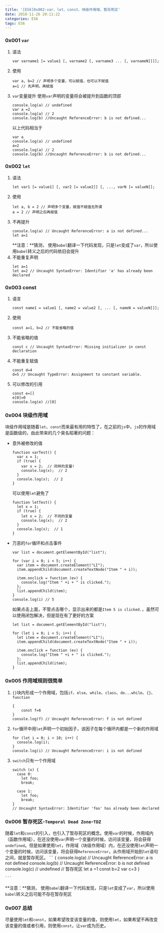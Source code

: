 ```yaml
---
title: '[ES6]0x002-var、let、const、块级作用域、暂存死区'
date: 2018-11-26 20:11:22
categories: ES6
tags: ES6
---
```

### 0x001 `var`
1. 语法
    ```
    var varname1 [= value1 [, varname2 [, varname3 ... [, varnameN]]]];
    ```
2. 使用
    ```
    var a, b=2 // 声明多个变量，可以赋值，也可以不赋值
    a=1 // 先声明，再赋值
    ```
3. `var`变量提升
    使用`var`声明的变量将会被提升到函数的顶部
    ```
    console.log(a) // undefined
    var a =2  
    console.log(a) // 2
    console.log(b) //Uncaught ReferenceError: b is not defined...
    ```
    以上代码相当于
    ```
    var a
    console.log(a) // undefined
    a=2
    console.log(a) // 2
    console.log(b) //Uncaught ReferenceError: b is not defined...
    ```
    
### 0x002 `let`
1. 语法
    ```
    let var1 [= value1] [, var2 [= value2]] [, ..., varN [= valueN]];
    ```
2. 使用
    ```
    let a, b = 2 // 声明多个变量，赋值不赋值无所谓
    a = 2 // 声明之后再赋值
    ```
3. 不再提升
    ```
    console.log(a) // Uncaught ReferenceError: a is not defined...
    let a=1 
    ```
    **注意：**猜测， 使用`babel`翻译一下代码发现，只是`let`变成了`var`，所以使用`babel`转义之后的代码依旧会提升
4. 不能重复声明
    ```
    let a=1
    let a=2 // Uncaught SyntaxError: Identifier 'a' has already been declared
    ```
### 0x003 const
1. 语言
    ```
    const name1 = value1 [, name2 = value2 [, ... [, nameN = valueN]]];
    ```
2. 使用
    ```
    const a=1, b=2 // 不能省略的值
    ```
3. 不能省略的值
    ```
    const c // Uncaught SyntaxError: Missing initializer in const declaration
    ```
4. 不能重复赋值
    ```
    const d=4
    d=5 // Uncaught TypeError: Assignment to constant variable.
    ```
5. 可以修改的引用
    ```
    const e=[]
    e[0]=0
    console.log(e) //[0]
    ```
### 0x004 块级作用域
    
块级作用域是随着`let`、`const`而来最有用的特性了，在之前的`js`中，`js`的作用域是函数级的，由此带来的几个臭名昭著的问题：
- 意外被修改的值
    ```
    function varTest() {
      var x = 1;
      if (true) {
        var x = 2;  // 同样的变量!
        console.log(x);  // 2
      }
      console.log(x);  // 2
    }
    ```
    可以使用`let`避免了
    ```
    function letTest() {
      let x = 1;
      if (true) {
        let x = 2;  // 不同的变量
        console.log(x);  // 2
      }
      console.log(x);  // 1
    }
    ```
- 万恶的`for`循环和点击事件
    ```
    var list = document.getElementById("list");

    for (var i = 0; i < 5; i++) {
      var item = document.createElement("LI");
      item.appendChild(document.createTextNode("Item " + i));
    
      item.onclick = function (ev) {
        console.log("Item " +i + " is clicked.");
      };
      list.appendChild(item);
    }
    console.log(i) // 5
    ```
    如果点击上面，不管点击哪个，显示出来的都是`Item 5 is clicked.`，虽然可以使用闭包解决，但是现在有了更好的方案
    ```
    let list = document.getElementById("list");

    for (let i = 0; i < 5; i++) {
      let item = document.createElement("LI");
      item.appendChild(document.createTextNode("Item " + i));
    
      item.onclick = function (ev) {
        console.log("Item " +i + " is clicked.");
      };
      list.appendChild(item);
    }
    ```
### 0x005 作用域规则很简单
1. `{}`块内形成一个作用域，包括`if`、`else`、`while`、`class`、`do...while`、`{}`、`function`
    ```
    {
        const f=6
    }
    console.log(f) // Uncaught ReferenceError: f is not defined
    ```
2. `for`循环中用`let`声明一个初始因子，该因子在每个循环内都是一个新的作用域
    ```
    for (let i = 0; i < 10; i++) {
      console.log(i);
    }
    console.log(i) // Uncaught ReferenceError: i is not defined
    ```
3. `switch`只有一个作用域
    ```
    switch (x) {
      case 0:
        let foo;
        break;
        
      case 1:
        let foo; 
        break;
    }
    // Uncaught SyntaxError: Identifier 'foo' has already been declared
    ```
### 0x006 暂存死区-`Temporal Dead Zone`-`TDZ`
随着`let`和`const`的引入，也引入了暂存死区的概念。使用`var`的时候，作用域内（函数作用域），在还没使用`var`声明一个变量的时候，访问该变量，将会获得`undefined`。但是如果使用`let`，作用域（块级作用域）内，在还没使用`let`声明一个变量的时候，访问该变量，将会获得`ReferenceError`，从作用域开始到`let`语句之间，就是暂存死区。
    ```
    {
     console.log(a) // Uncaught ReferenceError: a is not defined
     console.log(b) // Uncaught ReferenceError: b is not defined
     console.log(c) // undefined
     // 暂存死区
     let a =1
     const b=2
     var c=3
    }
    
    ``` 
**注意：**猜测， 使用`babel`翻译一下代码发现，只是`let`变成了`var`，所以使用`babel`转义之后可能不存在暂存死区
### 0x007 总结
尽量使用`let`和`const`，如果希望改变该变量的值，则使用`let`，如果希望不再改变该变量的值或者引用，则使用`const`，让`var`成为历史。